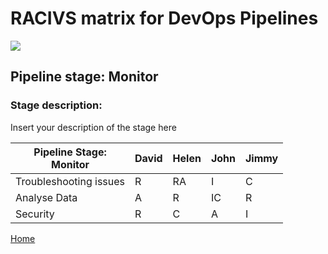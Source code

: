 # __RACIVS matrix for DevOps Pipelines__   

<img src="https://user-images.githubusercontent.com/10748736/112030685-6c81be80-8b32-11eb-94b8-c2c01b8f4581.png">

## __Pipeline stage:__  Monitor  
### __Stage description:__  
Insert your description of the stage here  

| Pipeline Stage:<br>Monitor   | David  | Helen  | John  | Jimmy |
|----------------------------- |-------- |-------- |-------- |-------- |
| Troubleshooting issues       |    R     |   RA      |   I      |   C      |         
| Analyse Data                 |    A     |    R     |    IC     |    R     |         
| Security                     |    R     |    C     |    A     |    I     | 
  
  
[Home](../index.md)  
